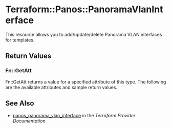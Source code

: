 # Terraform::Panos::PanoramaVlanInterface

This resource allows you to add/update/delete Panorama VLAN interfaces
for templates.

## Return Values

### Fn::GetAtt

Fn::GetAtt returns a value for a specified attribute of this type. The following are the available attributes and sample return values.

## See Also

* [panos_panorama_vlan_interface](https://www.terraform.io/docs/providers/panos/r/panorama_vlan_interface.html) in the _Terraform Provider Documentation_